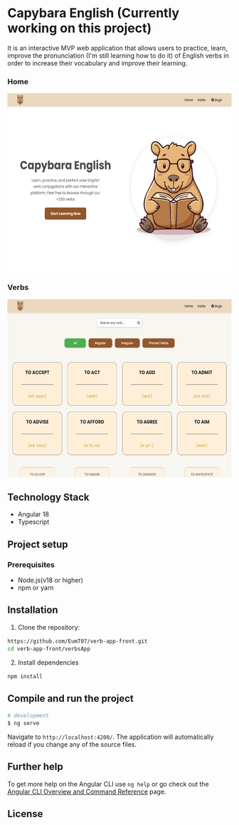 # Capybara English (Currently working on this project)

It is an interactive MVP web application that allows users to practice, learn, improve the pronunciation (I'm still learning how to do it) of English verbs in order to increase their vocabulary and improve their learning.

### Home
<p align="center">
  <img src="https://github.com/EumT07/Capybara-English/blob/master/Capybara%20files/CapybaraEnglish/Home.png" width="650" height="400"  alt="home" />
</p>

### Verbs
<p align="center">
  <img src="https://github.com/EumT07/Capybara-English/blob/master/Capybara%20files/CapybaraEnglish/Verbs.png" width="650" height="400"  alt="home" />
</p>

## Technology Stack
  * Angular 18
  * Typescript

## Project setup
### Prerequisites
* Node.js(v18 or higher)
* npm or yarn

## Installation

1. Clone the repository:

```bash
https://github.com/EumT07/verb-app-front.git
cd verb-app-front/verbsApp
```
2. Install dependencies

```bash
npm install
```

## Compile and run the project

```bash
# development
$ ng serve
```
Navigate to `http://localhost:4200/`. The application will automatically reload if you change any of the source files.

## Further help

To get more help on the Angular CLI use `ng help` or go check out the [Angular CLI Overview and Command Reference](https://angular.dev/tools/cli) page.

## License
